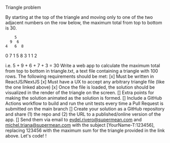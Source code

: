 Triangle problem

By starting at the top of the triangle and moving only to one of the two adjacent numbers on the row below, the maximum total from top to bottom is 30.

        5
      9  6
    4   6  8

0 7 1 5
8 3 1 1 2

i.e. 5 + 9 + 6 + 7 + 3 = 30
Write a web app to calculate the maximum total from top to bottom in triangle.txt, a text file containing a triangle with 100 rows. The following requirements should be met:
[x] Must be written in ReactJS/NextJS
[x] Must have a UX to accept any arbitrary triangle file (like the one linked above)
[x] Once the file is loaded, the solution should be visualized in the render of the triangle on the screen.
[] Extra points for making the solution animated as the solution is formed.
[] Include a GitHub Actions workflow to build and run the unit tests every time a Pull Request is submitted on the main branch
[] Create your solution as a GitHub repository and share (1) the repo and (2) the URL to a published/online version of the app.
[] Send them via email to eydel.rivero@supermean.com and michel.triana@supermean.com with the subject [YourName-T:123456], replacing 123456 with the maximum sum for the triangle provided in the link above.
Let's code!
!
